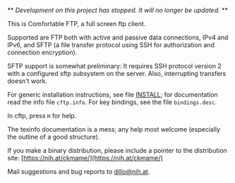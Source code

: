 ** *Development on this project has stopped. It will no longer be updated.* **

This is Comfortable FTP, a full screen ftp client.

Supported are FTP both with active and passive data connections,
IPv4 and IPv6, and SFTP (a file transfer protocol using SSH for
authorization and connection encryption).

SFTP support is somewhat preliminary: It requires SSH protocol
version 2 with a configured sftp subsystem on the server.  Also,
interrupting transfers doesn't work.

For generic installation instructions, see file [INSTALL](INSTALL); for
documentation read the info file `cftp.info`.  For key bindings, see
the file `bindings.desc`.

In cftp, press `H` for help.

The texinfo documentation is a mess; any help most welcome
(especially the outline of a good structure).

If you make a binary distribution, please include a pointer to the
distribution site:
	[https://nih.at/ckmame/](https://nih.at/ckmame/)

  Mail suggestions and bug reports to <dillo@nih.at>.
